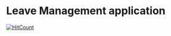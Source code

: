 # Leave Management application
[![HitCount](http://hits.dwyl.io/ssp4all/leave-management-application.svg)](http://hits.dwyl.io/ssp4all/leave-management-application)
